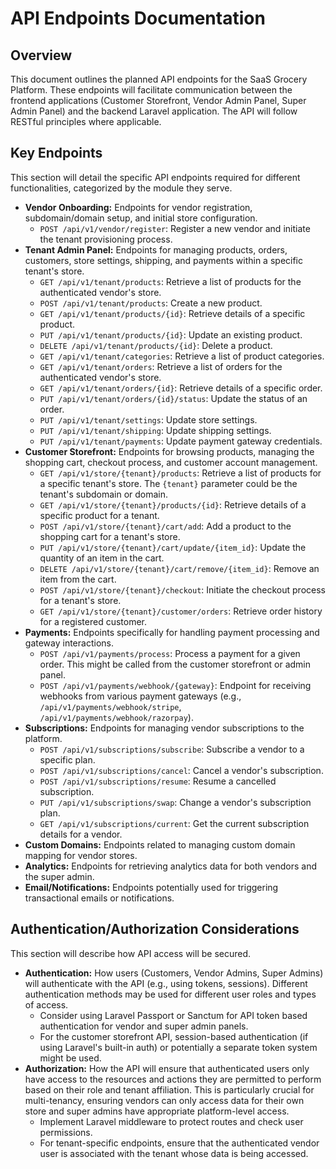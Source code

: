 # API Endpoints Documentation

## Overview

This document outlines the planned API endpoints for the SaaS Grocery Platform. These endpoints will facilitate communication between the frontend applications (Customer Storefront, Vendor Admin Panel, Super Admin Panel) and the backend Laravel application. The API will follow RESTful principles where applicable.

## Key Endpoints

This section will detail the specific API endpoints required for different functionalities, categorized by the module they serve.

*   **Vendor Onboarding:** Endpoints for vendor registration, subdomain/domain setup, and initial store configuration.
    *   `POST /api/v1/vendor/register`: Register a new vendor and initiate the tenant provisioning process.
*   **Tenant Admin Panel:** Endpoints for managing products, orders, customers, store settings, shipping, and payments within a specific tenant's store.
    *   `GET /api/v1/tenant/products`: Retrieve a list of products for the authenticated vendor's store.
    *   `POST /api/v1/tenant/products`: Create a new product.
    *   `GET /api/v1/tenant/products/{id}`: Retrieve details of a specific product.
    *   `PUT /api/v1/tenant/products/{id}`: Update an existing product.
    *   `DELETE /api/v1/tenant/products/{id}`: Delete a product.
    *   `GET /api/v1/tenant/categories`: Retrieve a list of product categories.
    *   `GET /api/v1/tenant/orders`: Retrieve a list of orders for the authenticated vendor's store.
    *   `GET /api/v1/tenant/orders/{id}`: Retrieve details of a specific order.
    *   `PUT /api/v1/tenant/orders/{id}/status`: Update the status of an order.
    *   `PUT /api/v1/tenant/settings`: Update store settings.
    *   `PUT /api/v1/tenant/shipping`: Update shipping settings.
    *   `PUT /api/v1/tenant/payments`: Update payment gateway credentials.
*   **Customer Storefront:** Endpoints for browsing products, managing the shopping cart, checkout process, and customer account management.
    *   `GET /api/v1/store/{tenant}/products`: Retrieve a list of products for a specific tenant's store. The `{tenant}` parameter could be the tenant's subdomain or domain.
    *   `GET /api/v1/store/{tenant}/products/{id}`: Retrieve details of a specific product for a tenant.
    *   `POST /api/v1/store/{tenant}/cart/add`: Add a product to the shopping cart for a tenant's store.
    *   `PUT /api/v1/store/{tenant}/cart/update/{item_id}`: Update the quantity of an item in the cart.
    *   `DELETE /api/v1/store/{tenant}/cart/remove/{item_id}`: Remove an item from the cart.
    *   `POST /api/v1/store/{tenant}/checkout`: Initiate the checkout process for a tenant's store.
    *   `GET /api/v1/store/{tenant}/customer/orders`: Retrieve order history for a registered customer.
*   **Payments:** Endpoints specifically for handling payment processing and gateway interactions.
    *   `POST /api/v1/payments/process`: Process a payment for a given order. This might be called from the customer storefront or admin panel.
    *   `POST /api/v1/payments/webhook/{gateway}`: Endpoint for receiving webhooks from various payment gateways (e.g., `/api/v1/payments/webhook/stripe`, `/api/v1/payments/webhook/razorpay`).
*   **Subscriptions:** Endpoints for managing vendor subscriptions to the platform.
    *   `POST /api/v1/subscriptions/subscribe`: Subscribe a vendor to a specific plan.
    *   `POST /api/v1/subscriptions/cancel`: Cancel a vendor's subscription.
    *   `POST /api/v1/subscriptions/resume`: Resume a cancelled subscription.
    *   `PUT /api/v1/subscriptions/swap`: Change a vendor's subscription plan.
    *   `GET /api/v1/subscriptions/current`: Get the current subscription details for a vendor.
*   **Custom Domains:** Endpoints related to managing custom domain mapping for vendor stores.
*   **Analytics:** Endpoints for retrieving analytics data for both vendors and the super admin.
*   **Email/Notifications:** Endpoints potentially used for triggering transactional emails or notifications.

## Authentication/Authorization Considerations

This section will describe how API access will be secured.

*   **Authentication:** How users (Customers, Vendor Admins, Super Admins) will authenticate with the API (e.g., using tokens, sessions). Different authentication methods may be used for different user roles and types of access.
    *   Consider using Laravel Passport or Sanctum for API token based authentication for vendor and super admin panels.
    *   For the customer storefront API, session-based authentication (if using Laravel's built-in auth) or potentially a separate token system might be used.
*   **Authorization:** How the API will ensure that authenticated users only have access to the resources and actions they are permitted to perform based on their role and tenant affiliation. This is particularly crucial for multi-tenancy, ensuring vendors can only access data for their own store and super admins have appropriate platform-level access.
    *   Implement Laravel middleware to protect routes and check user permissions.
    *   For tenant-specific endpoints, ensure that the authenticated vendor user is associated with the tenant whose data is being accessed.